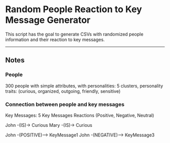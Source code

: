 # Random People Reaction to Key Message Generator

This script has the goal to generate CSVs with randomized people information and their reaction to key messages.

---

## Notes

### People

300 people with simple attributes, with personalities: 5 clusters, personality traits:
(curious, organized, outgoing, friendly, sensitive)

### Connection between people and key messages

Key Messages:
5 Key Messages
Reactions (Positive, Negative, Neutral)

John -(IS)-> Curious
Mary -(IS)-> Curious

John -(POSITIVE)--> KeyMessage1
John -(NEGATIVE)--> KeyMessage3

